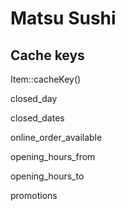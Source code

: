 # Matsu Sushi

## Cache keys

Item::cacheKey()

closed_day

closed_dates

online_order_available

opening_hours_from

opening_hours_to

promotions
